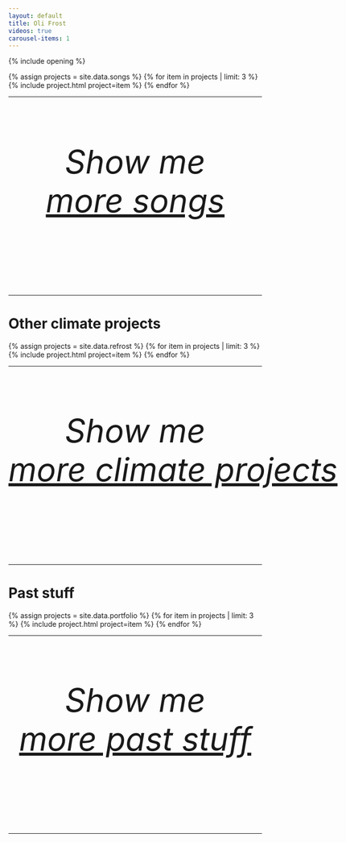```yaml
---
layout: default
title: Oli Frost
videos: true
carousel-items: 1
---
```


<style>

  h6 {
    text-align: center;
    font-size: 4rem;
  }

  a {
    white-space: nowrap;
  }

</style>

{% include opening %}

<div class="posts" markdown="0">
  {% assign projects = site.data.songs %}
  {% for item in projects | limit: 3 %}
        {% include project.html project=item %}
  {% endfor %}
</div>

---

###### Show me [more songs](/songs/)

---

# Other climate projects

<div class="posts" markdown="0">
  {% assign projects = site.data.refrost %}
  {% for item in projects | limit: 3 %}
        {% include project.html project=item %}
  {% endfor %}
</div>

---

###### Show me [more climate projects](/refrost/)


---

# Past stuff

<div class="posts" markdown="0">
  {% assign projects = site.data.portfolio %}
  {% for item in projects | limit: 3 %}
        {% include project.html project=item %}
  {% endfor %}
</div>


---

###### Show me [more past stuff](/archive/)

---